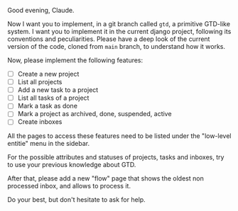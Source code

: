 Good evening, Claude.

Now I want you to implement, in a git branch called `gtd`, a primitive GTD-like system.
I want you to implement it in the current django project, following its conventions and peculiarities.
Please have a deep look of the current version of the code, cloned from `main` branch, to understand how it works.

Now, please implement the following features:
- [ ] Create a new project
- [ ] List all projects
- [ ] Add a new task to a project
- [ ] List all tasks of a project
- [ ] Mark a task as done
- [ ] Mark a project as archived, done, suspended, active
- [ ] Create inboxes

All the pages to access these features need to be listed under the "low-level entitie" menu in the sidebar.

For the possible attributes and statuses of projects, tasks and inboxes, try to use your previous knowledge about GTD.

After that, please add a new "flow" page that shows the oldest non processed inbox, and allows to process it.

Do your best, but don't hesitate to ask for help.
